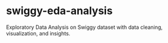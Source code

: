 # swiggy-eda-analysis
Exploratory Data Analysis on Swiggy dataset with data cleaning, visualization, and insights.
